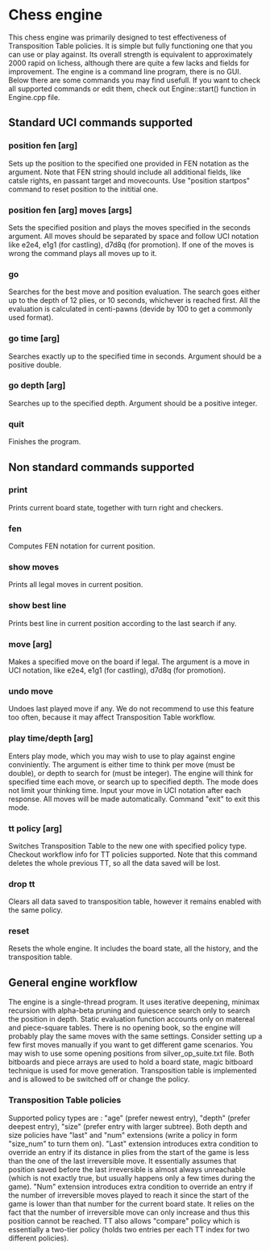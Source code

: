 # Chess engine
This chess engine was primarily designed to test effectiveness of Transposition Table policies. It is simple but fully functioning one that you can use or play against.
Its overall strength is equivalent to approximately 2000 rapid on lichess, although there are quite a few lacks and fields for improvement. The engine is a command line program, there is no GUI. Below there are some commands you may find usefull. If you want to check all supported commands or edit them, check out Engine::start() function in Engine.cpp file. 
## Standard UCI commands supported
### position fen [arg]
Sets up the position to the specified one provided in FEN notation as the argument. Note that FEN string should include all additional fields, like catsle rights, en passant target and movecounts. Use "position startpos" command to reset position to the inititial one.
### position fen [arg] moves [args]
Sets the specified position and plays the moves specified in the seconds argument. All moves should be separated by space and follow UCI notation like e2e4, e1g1 (for castling), d7d8q (for promotion). If one of the moves is wrong the command plays all moves up to it.
### go
Searches for the best move and position evaluation. The search goes either up to the depth of 12 plies, or 10 seconds, whichever is reached first. All the evaluation is calculated in centi-pawns (devide by 100 to get a commonly used format).
### go time [arg]
Searches exactly up to the specified time in seconds. Argument should be a positive double.
### go depth [arg]
Searches up to the specified depth. Argument should be a positive integer.
### quit
Finishes the program.
## Non standard commands supported
### print
Prints current board state, together with turn right and checkers.
### fen
Computes FEN notation for current position.
### show moves
Prints all legal moves in current position.
### show best line
Prints best line in current position according to the last search if any.
### move [arg]
Makes a specified move on the board if legal. The argument is a move in UCI notation, like e2e4, e1g1 (for castling), d7d8q (for promotion).
### undo move
Undoes last played move if any. We do not recommend to use this feature too often, because it may affect Transposition Table workflow.
### play time/depth [arg]
Enters play mode, which you may wish to use to play against engine conviniently. The argument is either time to think per move (must be double), or depth to search for (must be integer). The engine will think for specified time each move, or search up to specified depth. The mode does not limit your thinking time. Input your move in UCI notation after each response. All moves will be made automatically. Command "exit" to exit this mode.
### tt policy [arg]
Switches Transposition Table to the new one with specified policy type. Checkout workflow info for TT policies supported. Note that this command deletes the whole previous TT, so all the data saved will be lost.
### drop tt
Clears all data saved to transposition table, however it remains enabled with the same policy.
### reset
Resets the whole engine. It includes the board state, all the history, and the transposition table.
## General engine workflow
The engine is a single-thread program. It uses iterative deepening, minimax recursion with alpha-beta pruning and quiescence search only to search the position in depth. Static evaluation function accounts only on matereal and piece-square tables. There is no opening book, so the engine will probably play the same moves with the same settings. Consider setting up a few first moves manually if you want to get different game scenarios. You may wish to use some opening positions from silver_op_suite.txt file. Both bitboards and piece arrays are used to hold a board state, magic bitboard technique is used for move generation. 
Transposition table is implemented and is allowed to be switched off or change the policy. 
### Transposition Table policies
Supported policy types are : "age" (prefer newest entry), "depth" (prefer deepest entry), "size" (prefer entry with larger subtree). Both depth and size policies have "last" and "num" extensions (write a policy in form "size_num" to turn them on). 
"Last" extension introduces extra condition to override an entry if its distance in plies from the start of the game is less than the one of the last irreversible move. It essentially assumes that position saved before the last irreversible is almost always unreachable (which is not exactly true, but usually happens only a few times during the game). 
"Num" extension introduces extra condition to override an entry if the number of irreversible moves played to reach it since the start of the game is lower than that number for the current board state. It relies on the fact that the number of irreversible move can only increase and thus this position cannot be reached. 
TT also allows "compare" policy which is essentially a two-tier policy (holds two entries per each TT index for two different policies).
